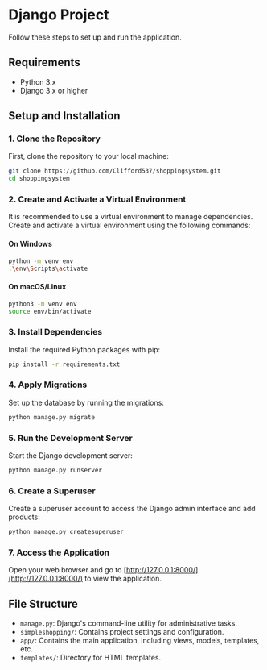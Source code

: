 # Django Project

Follow these steps to set up and run the application.

## Requirements

- Python 3.x
- Django 3.x or higher

## Setup and Installation

### 1. Clone the Repository

First, clone the repository to your local machine:

```sh
git clone https://github.com/Clifford537/shoppingsystem.git
cd shoppingsystem
```

### 2. Create and Activate a Virtual Environment

It is recommended to use a virtual environment to manage dependencies. Create and activate a virtual environment using the following commands:

#### On Windows

```sh
python -m venv env
.\env\Scripts\activate
```

#### On macOS/Linux

```sh
python3 -m venv env
source env/bin/activate
```

### 3. Install Dependencies

Install the required Python packages with pip:

```sh
pip install -r requirements.txt
```

### 4. Apply Migrations

Set up the database by running the migrations:

```sh
python manage.py migrate
```

### 5. Run the Development Server

Start the Django development server:

```sh
python manage.py runserver
```

### 6. Create a Superuser

Create a superuser account to access the Django admin interface and add products:

```sh
python manage.py createsuperuser
```

### 7. Access the Application

Open your web browser and go to [http://127.0.0.1:8000/](http://127.0.0.1:8000/) to view the application.

## File Structure

- `manage.py`: Django's command-line utility for administrative tasks.
- `simpleshopping/`: Contains project settings and configuration.
- `app/`: Contains the main application, including views, models, templates, etc.
- `templates/`: Directory for HTML templates.
